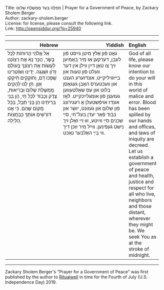 <html>
<head></head>
<body>
Title: תְּפִלָּה בְּעַד מֶמְשֶׁלֶת שָׁלוֹם | Prayer for a Government of Peace, by Zackary Sholem Berger<br />
Author: zackary-sholem.berger<br />
License: for license, please consult the following link.<br />
Link: <a href="http://opensiddur.org/?p=25940">http://opensiddur.org/?p=25940</a>
<p />
<hr />

<table style="width:100%;margin-left: auto;margin-right: auto;" class="draggable">
<thead><tr><th id="x" style="text-align: right;">Hebrew</th><th style="text-align: right;">Yiddish</th><th style="text-align: left;">English</th></tr></thead>
<tbody>
<tr>
<td style="vertical-align:top;" width="46%">
<div class="liturgy"><span lang="he">
אֵל אֱלֹהֵי הָרוּחוֹת לְכָל בָּשָׂר, 
הֶכֵּר נָא אֶת רְצוֹנֵנוּ לַעֲשׂוֹת אֶת רְצוֹנֵךְ 
בָּעוֹלָם זָדוֹן וּשְׁגָגָה. 
יָדֵינוּ וְשוֹטְרֵינוּ שָׁפְכוּ דָּם, 
וְחוֹקְקִים חִיקְקוּ אָוֶן. 
תֵּן לָנוּ לְהָקִים מֶמְשֶׁלֶת שָׁלוֹם וּבְרִיאוּת, 
צֶדֶק וְכָבוֹד לְכָל חַי, 
הֵן בְּנֵי בְּרִיתֵינוּ הֵן בְּנֵי תֵבֵל, 
בְּכָל מָקוֹם שֶׁהֵם. 
כִּי אָנוּ דּוֹרְשִׁים אוֹתְךָ כַּבַּחֲצוֹת הַלַּיְלָה.
</span></div></td> 

<td style="vertical-align:top;" width="53%">
<div class="yiddish"><span lang="he">
גאָט פֿון אַלץ מיטן גײַסט פֿון לעבן, 
דערקען אַז מיר באַמיִען זיך צו טאָן דײַן װילן 
אין דער װעלט פֿון טעות און בײזװיליקײט. 
אונדזערע הענט און װעכטערס האָבן געגאָסן בלוט 
און עס שאַלטעװען געזעצן פֿון אומגלײַכקײט. 
לאָז אונדז אױפֿשטעלן אַ רעגירונג פֿון שלום און געזונט, 
יושר און כּבֿוד פֿאַר יעדן בעל־חי, 
סײַ שכנים סײַ װײַטע, 
װוּ זײ זאָלן זיך נישט געפֿינען. 
װײַל מיר זוכן דיך װי בײַ האַלבער נאַכט. 
</span></div></td>

<td style="vertical-align:top;" width="53%">
<div class="english">
God of all life, 
please know our intention to do your will 
in this world of malice and error. 
Blood has been spilled by our hands and offices, 
and laws of iniquity are decreed. 
Let us establish a government of peace and health, 
justice and respect for all who live, 
neighbors and those distant, 
wherever they might be. 
We seek You as at the stroke of midnight.
</span></div></td>
</tr>
</tbody></table>

<hr />

Zackary Sholem Berger's "Prayer for a Government of Peace" was first published by the author to <a href="https://ritualwell.org/ritual/prayer-government-peace">Ritualwell</a> in time for the Fourth of July (U.S. Independence Day) 2019.
</body>
</html>